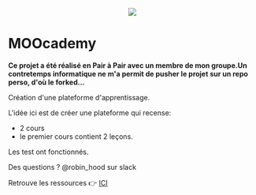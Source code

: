 <p align="center"> <img src="https://upload.wikimedia.org/wikipedia/commons/thumb/6/62/Ruby_On_Rails_Logo.svg/200px-Ruby_On_Rails_Logo.svg.png" target="_blank"> </p>

# MOOcademy

**Ce projet a été réalisé en Pair à Pair avec un membre de mon groupe.Un contretemps informatique ne m'a permit de pusher le projet sur un repo perso, d'où le forked...**

Création d'une plateforme d'apprentissage.

L'idée ici est de créer une plateforme qui recense: 
- 2 cours
- le premier cours contient 2 leçons.

Les test ont fonctionnés.

Des questions ? @robin_hood sur slack 

Retrouve les ressources  :point_right: <a href="http://french.railstutorial.org/chapters/modeling-and-viewing-users-one#top">ICI </a>
